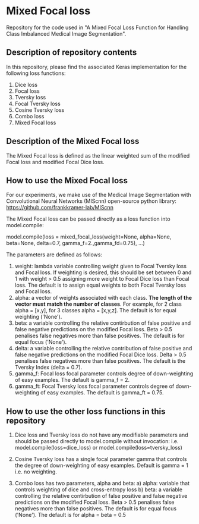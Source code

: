 # Mixed Focal loss
Repository for the code used in "A Mixed Focal Loss Function for Handling Class Imbalanced Medical Image Segmentation".

## Description of repository contents
In this repository, please find the associated Keras implementation for the following loss functions:
1. Dice loss
2. Focal loss
3. Tversky loss
4. Focal Tversky loss
5. Cosine Tversky loss
6. Combo loss
7. Mixed Focal loss

## Description of the Mixed Focal loss
The Mixed Focal loss is defined as the linear weighted sum of the modified Focal loss and modified Focal Dice loss. 

## How to use the Mixed Focal loss
For our experiments, we make use of the Medical Image Segmentation with Convolutional Neural Networks (MIScnn) open-source python library: 
https://github.com/frankkramer-lab/MIScnn

The Mixed Focal loss can be passed directly as a loss function into model.compile:

model.compile(loss =  mixed_focal_loss(weight=None, alpha=None, beta=None, delta=0.7, gamma_f=2.,gamma_fd=0.75), ...)

The parameters are defined as follows:
1. weight: lambda variable controlling weight given to Focal Tversky loss and Focal loss. If weighting is desired, this should be set between 0 and 1 with weight > 0.5 assigning more weight to Focal Dice loss than Focal loss. The default is to assign equal weights to both Focal Tversky loss and Focal loss. 
2. alpha: a vector of weights associated with each class. **The length of the vector must match the number of classes**. For example, for 2 class alpha = [x,y], for 3 classes alpha = [x,y,z]. The default is for equal weighting ('None'). 
3. beta: a variable controlling the relative contirbution of false positive and false negative predictions on the modified Focal loss. Beta > 0.5 penalises false negatives more than false positives. The default is for equal focus ('None').
4. delta: a variable controlling the relative contribution of false positive and false negative predictions on the modified Focal Dice loss. Delta > 0.5 penalises false negatives more than false positives. The default is the Tversky Index (delta = 0.7). 
4. gamma_f: Focal loss focal parameter controls degree of down-weighting of easy examples. The default is gamma_f = 2. 
5. gamma_ft: Focal Tversky loss focal parameter controls degree of down-weighting of easy examples. The default is gamma_ft = 0.75. 

## How to use the other loss functions in this repository
1. Dice loss and Tversky loss do not have any modifiable parameters and should be passed directly to model.compile without invocation:
i.e. model.compile(loss=dice_loss) or model.compile(loss=tversky_loss)

2. Cosine Tversky loss has a single focal parameter gamma that controls the degree of down-weighting of easy examples. Default is gamma = 1 i.e. no weighting. 

3. Combo loss has two parameters, alpha and beta:
a) alpha: variable that controls weighting of dice and cross-entropy loss
b) beta: a variable controlling the relative contirbution of false positive and false negative predictions on the modified Focal loss. Beta > 0.5 penalises false negatives more than false positives. The default is for equal focus ('None').
The default is for alpha = beta = 0.5

